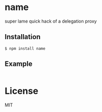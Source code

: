
# name

  super lame quick hack of a delegation proxy

## Installation

```
$ npm install name
```

## Example

```js

```

# License

  MIT